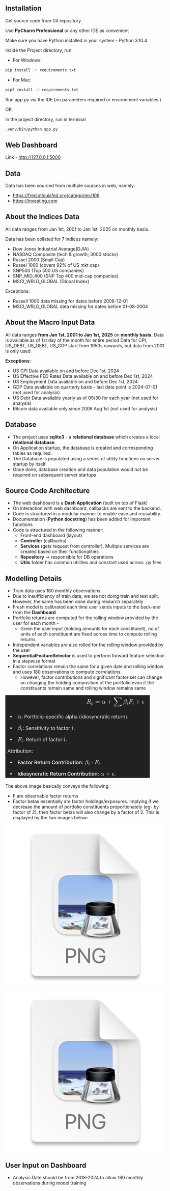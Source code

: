 ## Installation

Get source code from Git repository

Use **PyCharm Professional** or any other IDE as convenient

Make sure you have Python installed in your system - Python 3.10.4

Inside the Project directory, run
- For Windows:

```bash 
pip install -r requirements.txt 
```

- For Mac: 

```bash 
pip3 install -r requirements.txt 
```

Run app.py via the IDE (no parameters required or environment variables )

OR

In the project directory, run in terminal
```bash 
.venv/bin/python app.py 
``` 

## Web Dashboard

Link - http://127.0.0.1:5000

## Data
Data has been sourced from multiple sources in web, namely:
- https://fred.stlouisfed.org/categories/106
- https://investing.com


## About the Indices Data
All data ranges from Jan 1st, 2001 to Jan 1st, 2025 on monthly basis. 

Data has been collated for 7 indices namely:
- Dow Jones Industrial Average(DJIA)
- NASDAQ Composite (tech & growth; 3000 stocks)
- Russel 2000 (Small Cap)
- Russel 1000 (covers 92% of US mkt cap)
- SNP500 (Top 500 US companies)
- SNP_MID_400 (SNP Top 400 mid-cap companies)
- MSCI_WRLD_GLOBAL (Global Index)

Exceptions:
- Russell 1000 data missing for dates before 2008-12-01
- MSCI_WRLD_GLOBAL data missing for dates before 01-08-2004


## About the Macro Input Data

All data ranges **from Jan 1st, 2001 to Jan 1st, 2025** on **monthly basis.** 
Data is available as of 1st day of the month for entire period
Data for CPI, US_DEBT, US_DEBT, US_GDP start from 1950s onwards, but data from 2001 is only used

**Exceptions:**
- US CPI Data available on and before Dec 1st, 2024
- US Effective FED Rates Data available on and before Dec 1st, 2024
- US Employment Data available on and before Dec 1st, 2024
- GDP Data available on quarterly basis - last data point is 2024-07-01 (not used for analysis)
- US Debt Data available yearly as of 09/30 for each year (not used for analysis)
- Bitcoin data available only since 2008 Aug 1st (not used for analysis)


## Database
- The project uses **sqlite3** - a **relational database** which creates a local **relational database**.
- On Application startup, the database is created and corresponding tables as required.
- The Database is populated using a series of utility functions on server startup by itself.
- Once done, database creation and data population would not be required on subsequent server startups


## Source Code Architecture
- The web dashboard is a **Dash Application** (built on top of Flask)
- On interaction with web dashboard, callbacks are sent to the backend.
- Code is structured in a modular manner to enable ease and reusability.
- Documentation (**Python docstring**) has been added for important functions
- Code is structured in the following manner:
  - Front-end dashboard (layout)
  - **Controller** (callbacks)
  - **Services** (gets request from controller). Multiple services are created based on their functionalities
  - **Repository** -> responsible for DB operations
  - **Utils** folder has common utilities and constant used across .py files


## Modelling Details
- Train data uses 180 monthly observations
- Due to insufficiency of train data, we are not doing train and test split. However, the same has been done during research separately
- Fresh model is calibrated each time user sends inputs to the back-end from the **Dashboard**
- Portfolio returns are computed for the rolling window provided by the user for each month - 
  - Given the user input (holding amounts for each constituent), no of units of each constituent are fixed across time to compute rolling returns
- Independent variables are also rolled for the rolling window provided by the user
- **SequentialFeatureSelector** is used to perform forward feature selection in a stepwise format
- Factor correlations remain the same for a given date and rolling window and uses 180 observations to compute correlations.
  - However, factor contributions and significant factor set can change on changing the holding composition of the portfolio even if the constituents remain same and rolling window remains same

![img.png](img.png)

The above image basically conveys the following:
- F are observable factor returns
- Factor betas essentially are factor holdings/exposures. Implying if we decrease the amount of portfolio constituents proportionately (eg- by factor of 2), then factor betas will also change by a factor of 2. This is displayed by the two images below:

![img_1.png](img_1.png)

![img_2.png](img_2.png)


## User Input on Dashboard
- Analysis Date should be from 2018-2024 to allow 180 monthly observations during model training